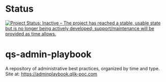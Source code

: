 # Status
[![Project Status: Inactive – The project has reached a stable, usable state but is no longer being actively developed; support/maintenance will be provided as time allows.](https://www.repostatus.org/badges/latest/inactive.svg)](https://www.repostatus.org/#inactive)

# qs-admin-playbook
A repository of administrative best practices, organized by time and type. Site at: https://adminplaybook.qlik-poc.com
